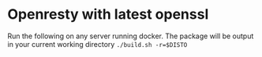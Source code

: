 # Openresty with latest openssl


Run the following on any server running docker.  The package will be output in your current working directory
```./build.sh -r=$DISTO```
